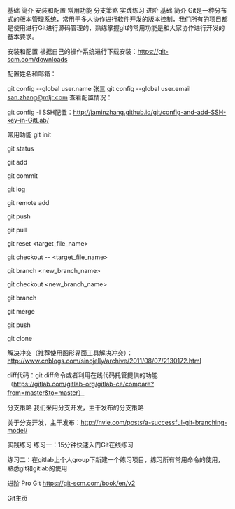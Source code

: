 基础
简介
安装和配置
常用功能
分支策略
实践练习
进阶
基础
简介
Git是一种分布式的版本管理系统，常用于多人协作进行软件开发的版本控制，我们所有的项目都是使用进行Git进行源码管理的，熟练掌握git的常用功能是和大家协作进行开发的基本要求。

安装和配置
根据自己的操作系统进行下载安装：https://git-scm.com/downloads

配置姓名和邮箱：

git config --global user.name 张三
git config --global user.email san.zhang@mljr.com
查看配置情况：

git config -l
SSH配置：http://jaminzhang.github.io/git/config-and-add-SSH-key-in-GitLab/

常用功能
git init

git status

git add

git commit

git log

git remote add

git push

git pull

git reset <target_file_name>

git checkout -- <target_file_name>

git branch <new_branch_name>

git checkout <new_branch_name>

git branch

git merge

git push

git clone

解决冲突（推荐使用图形界面工具解决冲突）：http://www.cnblogs.com/sinojelly/archive/2011/08/07/2130172.html

diff代码：git diff命令或者利用在线代码托管提供的功能（https://gitlab.com/gitlab-org/gitlab-ce/compare?from=master&to=master）

分支策略
我们采用分支开发，主干发布的分支策略

关于分支开发，主干发布：http://nvie.com/posts/a-successful-git-branching-model/

实践练习
练习一：15分钟快速入门Git在线练习

练习二：在gitlab上个人group下新建一个练习项目，练习所有常用命令的使用，熟悉git和gitlab的使用

进阶
Pro Git https://git-scm.com/book/en/v2

Git主页
